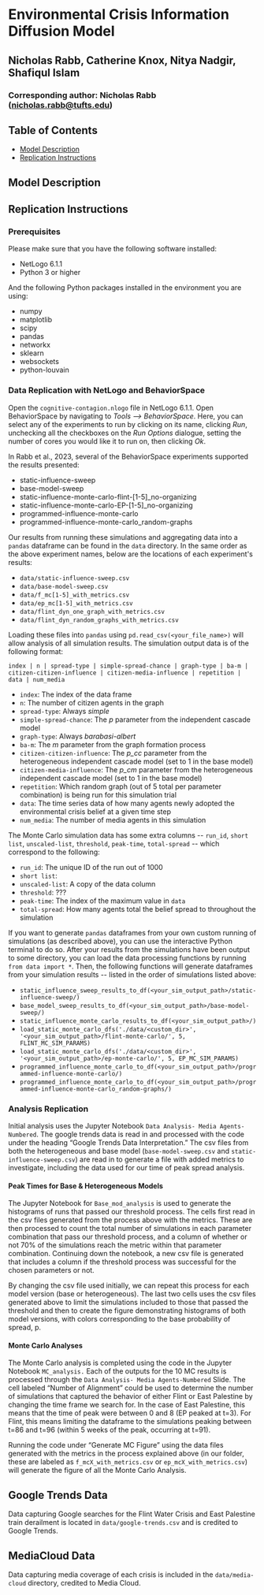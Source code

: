 # Environmental Crisis Information Diffusion Model

## Nicholas Rabb, Catherine Knox, Nitya Nadgir, Shafiqul Islam

### Corresponding author: Nicholas Rabb (nicholas.rabb@tufts.edu)

## Table of Contents

* [Model Description](#model-description)
* [Replication Instructions](#replication-instructions)

## Model Description

## Replication Instructions

### Prerequisites

Please make sure that you have the following software installed:
* NetLogo 6.1.1
* Python 3 or higher

And the following Python packages installed in the environment you are using:

* numpy
* matplotlib
* scipy
* pandas
* networkx
* sklearn
* websockets
* python-louvain

### Data Replication with NetLogo and BehaviorSpace

Open the `cognitive-contagion.nlogo` file in NetLogo 6.1.1. Open BehaviorSpace by navigating to *Tools --> BehaviorSpace*. Here, you can select any of the experiments to run by clicking on its name, clicking *Run*, unchecking all the checkboxes on the *Run Options* dialogue, setting the number of cores you would like it to run on, then clicking *Ok*.

In Rabb et al., 2023, several of the BehaviorSpace experiments supported the results presented:
* static-influence-sweep
* base-model-sweep
* static-influence-monte-carlo-flint-[1-5]_no-organizing
* static-influence-monte-carlo-EP-[1-5]_no-organizing
* programmed-influence-monte-carlo
* programmed-influence-monte-carlo_random-graphs

Our results from running these simulations and aggregating data into a `pandas` dataframe can be found in the `data` directory. In the same order as the above experiment names, below are the locations of each experiment's results:

* `data/static-influence-sweep.csv`
* `data/base-model-sweep.csv`
* `data/f_mc[1-5]_with_metrics.csv`
* `data/ep_mc[1-5]_with_metrics.csv`
* `data/flint_dyn_one_graph_with_metrics.csv`
* `data/flint_dyn_random_graphs_with_metrics.csv`

Loading these files into `pandas` using `pd.read_csv(<your_file_name>)` will allow analysis of all simulation results. The simulation output data is of the following format:

```
index | n | spread-type | simple-spread-chance | graph-type | ba-m | citizen-citizen-influence | citizen-media-influence | repetition | data | num_media
```

* `index`: The index of the data frame
* `n`: The number of citizen agents in the graph
* `spread-type`: Always *simple*
* `simple-spread-chance`: The *p* parameter from the independent cascade model
* `graph-type`: Always *barabasi-albert*
* `ba-m`: The *m* parameter from the graph formation process
* `citizen-citizen-influence`: The *p_cc* parameter from the heterogeneous independent cascade model (set to 1 in the base model)
* `citizen-media-influence`: The *p_cm* parameter from the heterogeneous independent cascade model (set to 1 in the base model)
* `repetition`: Which random graph (out of 5 total per parameter combination) is being run for this simulation trial
* `data`: The time series data of how many agents newly adopted the environmental crisis belief at a given time step
* `num_media`: The number of media agents in this simulation

The Monte Carlo simulation data has some extra columns -- `run_id`, `short list`, `unscaled-list`, `threshold`, `peak-time`, `total-spread` -- which correspond to the following:

* `run_id`: The unique ID of the run out of 1000
* `short list`: 
* `unscaled-list`: A copy of the data column
* `threshold`: ???
* `peak-time`: The index of the maximum value in `data`
* `total-spread`: How many agents total the belief spread to throughout the simulation

If you want to generate `pandas` dataframes from your own custom running of simulations (as described above), you can use the interactive Python terminal to do so. After your results from the simulations have been output to some directory, you can load the data processing functions by running `from data import *`. Then, the following functions will generate dataframes from your simulation results -- listed in the order of simulations listed above:

* `static_influence_sweep_results_to_df(<your_sim_output_path>/static-influence-sweep/)`
* `base_model_sweep_results_to_df(<your_sim_output_path>/base-model-sweep/)`
* `static_influence_monte_carlo_results_to_df(<your_sim_output_path>/)`
* `load_static_monte_carlo_dfs('./data/<custom_dir>', '<your_sim_output_path>/flint-monte-carlo/', 5, FLINT_MC_SIM_PARAMS)`
* `load_static_monte_carlo_dfs('./data/<custom_dir>', '<your_sim_output_path>/ep-monte-carlo/', 5, EP_MC_SIM_PARAMS)`
* `programmed_influence_monte_carlo_to_df(<your_sim_output_path>/programmed-influence-monte-carlo/)`
* `programmed_influence_monte_carlo_to_df(<your_sim_output_path>/programmed-influence-monte-carlo_random-graphs/)`

### Analysis Replication

Initial analysis uses the Jupyter Notebook `Data Analysis- Media Agents-Numbered`.  The google trends data is read in and processed with the code under the heading “Google Trends Data Interpretation.” The csv files from both the heterogeneous and base model (`base-model-sweep.csv` and `static-influence-sweep.csv`) are read in to generate a file with added metrics to investigate, including the data used for our time of peak spread analysis.

#### Peak Times for Base & Heterogeneous Models

The Jupyter Notebook for `Base_mod_analysis` is used to generate the histograms of runs that passed our threshold process. The cells first read in the csv files generated from the process above with the metrics. These are then processed to count the total number of simulations in each parameter combination that pass our threshold process, and a column of whether or not 70% of the simulations reach the metric within that parameter combination. Continuing down the notebook, a new csv file is generated that includes a column if the threshold process was successful for the chosen parameters or not. 

By changing the csv file used initially, we can repeat this process for each model version (base or heterogeneous). The last two cells uses the csv files generated above to limit the simulations included to those that passed the threshold and then to create the figure demonstrating histograms of both model versions, with colors corresponding to the base probability of spread, p.

#### Monte Carlo Analyses

The Monte Carlo analysis is completed using the code in the Jupyter Notebook `MC_analysis.` Each of the outputs for the 10 MC results is processed through the `Data Analysis- Media Agents-Numbered` Slide.  The cell labeled “Number of Alignment” could be used to determine the number of simulations that captured the behavior of either Flint or East Palestine by changing the time frame we search for.  In the case of East Palestine, this means that the time of peak were between 0 and 8 (EP peaked at t=3). For Flint, this means limiting the dataframe to the simulations peaking between t=86 and t=96 (within 5 weeks of the peak, occurring at t=91). 

Running the code under “Generate MC Figure” using the data files generated with the metrics in the process explained above (in our folder, these are labeled as `f_mcX_with_metrics.csv` or `ep_mcX_with_metrics.csv`) will generate the figure of all the Monte Carlo Analysis. 

## Google Trends Data

Data capturing Google searches for the Flint Water Crisis and East Palestine train derailment is located in `data/google-trends.csv` and is credited to Google Trends.

## MediaCloud Data

Data capturing media coverage of each crisis is included in the `data/media-cloud` directory, credited to Media Cloud.